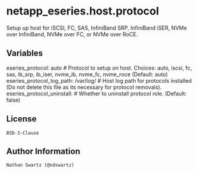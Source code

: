 netapp_eseries.host.protocol
=========
Setup up host for iSCSI, FC, SAS, InfiniBand SRP, InfiniBand iSER, NVMe over InfiniBand, NVMe over FC, or NVMe over RoCE.


Variables
--------------
eseries_protocol: auto                                # Protocol to setup on host. Choices: auto, iscsi, fc, sas, ib_srp, ib_iser, nvme_ib, nvme_fc, nvme_roce (Default: auto)
eseries_protocol_log_path: /var/log/                  # Host log path for protocols installed (Do not delete this file as its necessary for protocol removals).
eseries_protocol_uninstall:                           # Whether to uninstall protocol role. (Default: false)

License
-------
    BSD-3-Clause


Author Information
------------------
    Nathan Swartz (@ndswartz)
